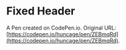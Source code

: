 # Fixed Header

A Pen created on CodePen.io. Original URL: [https://codepen.io/huncage/pen/ZEBmqRd](https://codepen.io/huncage/pen/ZEBmqRd).


